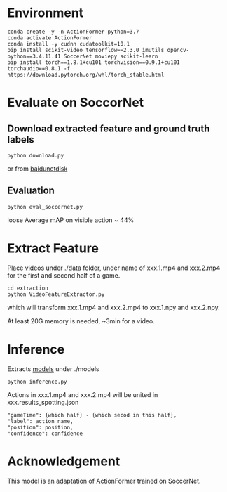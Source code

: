 # Environment

```shell
conda create -y -n ActionFormer python=3.7
conda activate ActionFormer
conda install -y cudnn cudatoolkit=10.1
pip install scikit-video tensorflow==2.3.0 imutils opencv-python==3.4.11.41 SoccerNet moviepy scikit-learn
pip install torch==1.8.1+cu101 torchvision==0.9.1+cu101 torchaudio==0.8.1 -f https://download.pytorch.org/whl/torch_stable.html
```

# Evaluate on SoccorNet

## Download extracted feature and ground truth labels

```shell
python download.py
```

or from [baidunetdisk](https://pan.baidu.com/s/1Vdgd2veDxyGxENJYLedxug?pwd=cmka)

## Evaluation

```shell
python eval_soccernet.py
```

loose Average mAP on visible action ~ 44%

# Extract Feature

Place [videos](https://pan.baidu.com/s/17X3DzbD1vQ7DIhPL1Tm_mQ?pwd=2455) under ./data folder, under name of xxx.1.mp4 and xxx.2.mp4 for the first and second half of a game.

```shell
cd extraction
python VideoFeatureExtractor.py
```

which will transform xxx.1.mp4 and xxx.2.mp4 to xxx.1.npy and xxx.2.npy.

At least 20G memory is needed, ~3min for a video. 

# Inference

Extracts [models](https://pan.baidu.com/s/1sIwYYO5coxVMQ_V_L0P_xg?pwd=rtza) under ./models

```shell
python inference.py
```

Actions in xxx.1.mp4 and xxx.2.mp4 will be united in xxx.results_spotting.json

```
"gameTime": {which half} - {which secod in this half},
"label": action name,
"position": position,
"confidence": confidence
```

# Acknowledgement

This model is an adaptation of ActionFormer trained on SoccerNet.